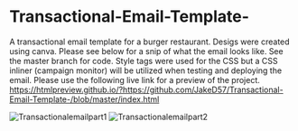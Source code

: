 # Transactional-Email-Template-
A transactional email template for a burger restaurant. 
Desigs were created using canva. Please see below for a snip of what the email looks like. See the master branch for code. Style tags were used for the CSS but a CSS inliner (campaign monitor) will be utilized when testing and deploying the email. Please use the following live link for a preview of the project. https://htmlpreview.github.io/?https://github.com/JakeD57/Transactional-Email-Template-/blob/master/index.html

<img src="https://i.ibb.co/bFC1NhH/Transactionalemailpart1.png" alt="Transactionalemailpart1">

<img src="https://i.ibb.co/r5Q1BFc/Transactionalemailpart2.png" alt="Transactionalemailpart2">
